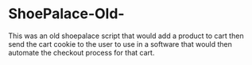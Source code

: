 # ShoePalace-Old-
This was an old shoepalace script that would add a product to cart then send the cart cookie to the user to use in a software that would then automate the checkout process for that cart.
